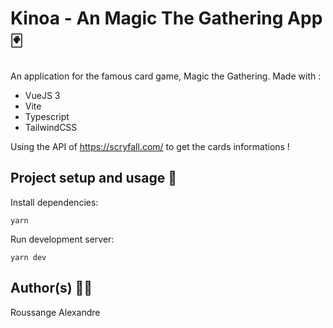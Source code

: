 # Kinoa - An Magic The Gathering App 🃏

An application for the famous card game, Magic the Gathering. Made with :

* VueJS 3
* Vite
* Typescript
* TailwindCSS
 
Using the API of https://scryfall.com/ to get the cards informations ! 

## Project setup and usage 🔨

Install dependencies:

```
yarn
```

Run development server:

```
yarn dev
```

## Author(s) 🧑‍🦰

Roussange Alexandre
